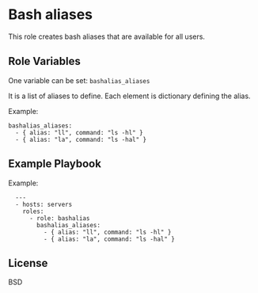 # Bash aliases

This role creates bash aliases that are available for all users.

## Role Variables



One variable can be set: `bashalias_aliases`

It is a list of aliases to define. Each element is dictionary defining the alias.

Example:

```
bashalias_aliases:
  - { alias: "ll", command: "ls -hl" }
  - { alias: "la", command: "ls -hal" }
```

## Example Playbook

Example:

```
  ---
  - hosts: servers
    roles:
      - role: bashalias
        bashalias_aliases:
          - { alias: "ll", command: "ls -hl" }
          - { alias: "la", command: "ls -hal" }
```

## License

BSD
